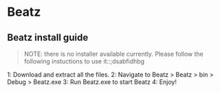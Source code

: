 # Beatz 

## Beatz install guide

>NOTE: there is no installer available currently. Please follow the following instuctions to use it::;dsabfidhbg

1: Download and extract all the files.
2: Navigate to Beatz > Beatz > bin > Debug > Beatz.exe
3: Run Beatz.exe to start Beatz
4: Enjoy!
